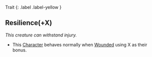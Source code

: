 Trait
{: .label .label-yellow }
## Resilience(+X)
*This creature can withstand injury.*

* This [Character](Game/Core/Terminology#Character) behaves normally when [Wounded](Game/Core/Effects#Wounded) using X as their bonus.